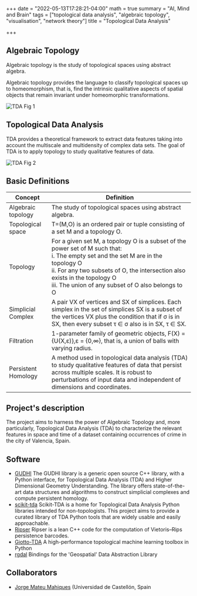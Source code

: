 +++
date = "2022-05-13T17:28:21-04:00"
math = true
summary = "AI, Mind and Brain"
tags = ["topological data analysis", "algebraic topology", "visualisation", "network theory"]
title = "Topological Data Analysis"

+++

##  Algebraic Topology

Algebraic topology is the study of topological spaces using abstract algebra.

Algebraic topology provides the language to classify topological spaces up to homeomorphism, that is, find the intrinsic qualitative aspects of spatial objects that remain invariant under homeomorphic transformations. 

![TDA Fig 1](https://grjd.netlify.app/img/Fig1_TDA.png)


## Topological Data Analysis

TDA provides a theoretical framework to extract data features taking into account the multiscale and multidensity of complex data sets. The goal of TDA is to apply topology to study qualitative features of data.

![TDA Fig 2](https://grjd.netlify.app/img/Fig2_TDA.png)

## Basic Definitions

| Concept | Definition |
|---------|------------|
| Algebraic topology | The study of topological spaces using abstract algebra. |
| Topological space | T=(M,O) is an ordered pair or tuple consisting of a set M and a topology O. |
| Topology | For a given set M, a topology O is a subset of the power set of M such that: <br> i. The empty set and the set M are in the topology O <br> ii. For any two subsets of O, the intersection also exists in the topology O <br> iii. The union of any subset of O also belongs to O |
| Simplicial Complex | A pair VX of vertices and SX of simplices. Each simplex in the set of simplices SX is a subset of the vertices VX plus the condition that if σ is in SX, then every subset τ ∈ σ also is in SX, τ ∈ SX. |
| Filtration | 1-parameter family of geometric objects, F(X) = {U(X,ε)},ε = {0,∞}, that is, a union of balls with varying radius. |
| Persistent Homology | A method used in topological data analysis (TDA) to study qualitative features of data that persist across multiple scales. It is robust to perturbations of input data and independent of dimensions and coordinates. |

## Project's description

The project aims to harness the power of Algebraic Topology and, more particularly, Topological Data Analysis (TDA) to characterize the relevant features in space and time of a dataset containing occurrences of crime in the city of Valencia, Spain.



## Software

* [GUDHI](https://gudhi.inria.fr/) The GUDHI library is a generic open source C++ library, with a Python interface, for Topological Data Analysis (TDA) and Higher Dimensional Geometry Understanding. The library offers state-of-the-art data structures and algorithms to construct simplicial complexes and compute persistent homology.
* [scikit-tda](https://scikit-tda.org/) Scikit-TDA is a home for Topological Data Analysis Python libraries intended for non-topologists. This project aims to provide a curated library of TDA Python tools that are widely usable and easily approachable.
* [Ripser](https://github.com/Ripser/ripser) Ripser is a lean C++ code for the computation of Vietoris–Rips persistence barcodes. 
* [Giotto-TDA](https://giotto-ai.github.io/gtda-docs/0.5.1/library.html) A high-performance topological machine learning toolbox in Python
* [rgdal](https://cran.r-project.org/web/packages/rgdal/index.html) Bindings for the 'Geospatial' Data Abstraction Library


## Collaborators

* [Jorge Mateu Mahiques](https://www3.uji.es/~mateu/) (Universidad de Castellón, Spain







